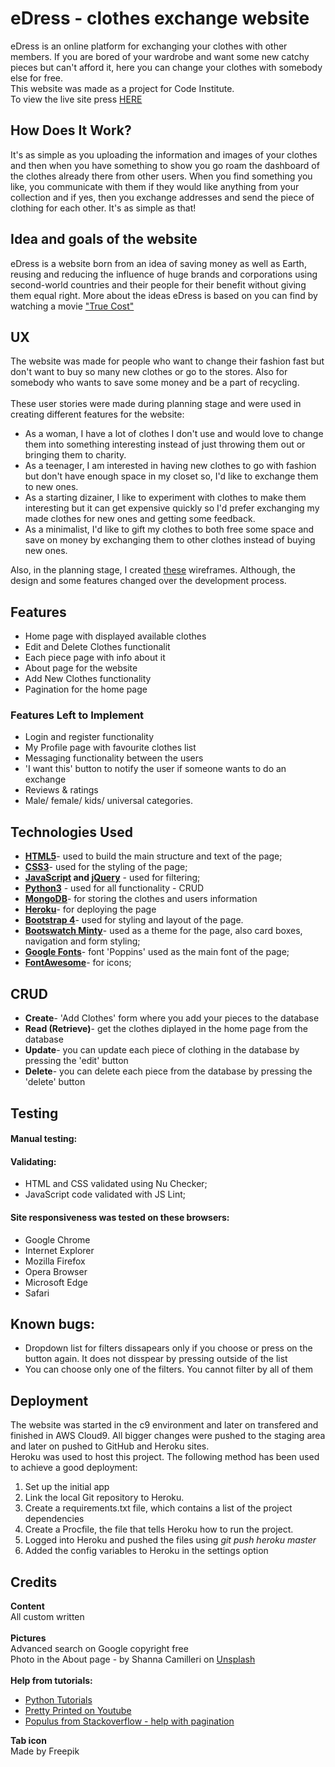 <h1>eDress - clothes exchange website</h1>
eDress is an online platform for exchanging your clothes with other members. 
If you are bored of your wardrobe and want some new catchy pieces but can't afford it, here you can change your clothes with somebody else for free.
<br>This website was made as a project for Code Institute.
<br>To view the live site press <a href="https://edress-project.herokuapp.com/">HERE</a>
<h2>How Does It Work?</h2>
It's as simple as you uploading the information and images of your clothes and then when you have something to show you go roam the dashboard of the clothes already there from other users. When you find something you like, you communicate with them if they would like anything from your collection and if yes, then you exchange addresses and send the piece of clothing for each other. It's as simple as that!
<h2>Idea and goals of the website</h2>
eDress is a website born from an idea of saving money as well as Earth, reusing and reducing the influence of huge brands and corporations using second-world countries and their people for their benefit without giving them equal right. More about the ideas eDress is based on you can find by watching a movie <a href="https://truecostmovie.com/">"True Cost"</a>

<h2>UX</h2>
The website was made for people who want to change their fashion fast but don't want to buy so many new clothes or go to the stores. Also for somebody who wants to save some money and be a part of recycling.<br><br>
These user stories were made during planning stage and were used in creating different features for the website:<br>
<ul>
<li>As a woman, I have a lot of clothes I don't use and would love to change them into something interesting instead of just throwing them out or bringing them to charity.</li>
<li>As a teenager, I am interested in having new clothes to go with fashion but don't have enough space in my closet so, I'd like to exchange them to new ones.</li>
<li>As a starting dizainer, I like to experiment with clothes to make them interesting but it can get expensive quickly so I'd prefer exchanging my made clothes for new ones and getting some feedback.</li>
<li>As a minimalist, I'd like to gift my clothes to both free some space and save on money by exchanging them to other clothes instead of buying new ones.</li>
</ul>
Also, in the planning stage, I created <a href="{{url_for('static', filename='wireframes/wireframes.pdf')}}">these</a> wireframes. Although, the design and some features changed over the development process.

<h2>Features</h2>
<ul>
<li>Home page with displayed available clothes</li>
<li>Edit and Delete Clothes functionalit</li>
<li>Each piece page with info about it</li>
<li>About page for the website</li>
<li>Add New Clothes functionality</li>
<li>Pagination for the home page</li>
</ul>

<h3>Features Left to Implement</h3>
<ul>
<li>Login and register functionality</li>
<li>My Profile page with favourite clothes list</li>
<li>Messaging functionality between the users</li>
<li>'I want this' button to notify the user if someone wants to do an exchange</li>
<li>Reviews & ratings</li>
<li>Male/ female/ kids/ universal categories.</li>
</ul>
<h2>Technologies Used</h2>
<ul>
<li><strong><a href="https://www.w3schools.com/html/html5_intro.asp">HTML5</a></strong>- used to build the main structure and text of the page;</li>
<li><strong><a href="http://www.css3.info/">CSS3</a></strong>- used for the styling of the page;</li>
<li><strong><a href="https://www.javascript.com/">JavaScript</a> and <a href="https://jquery.com/">jQuery</a></strong> - used for filtering;</li>
<li><strong><a href="https://www.python.org/">Python3</a></strong> - used for all functionality - CRUD</li>
<li><strong><a href="https://www.mongodb.com/">MongoDB</a></strong>- for storing the clothes and users information</li>
<li><strong><a href="https://www.heroku.com/">Heroku</a></strong>- for deploying the page</li>
<li><strong><a href="https://getbootstrap.com/">Bootstrap 4</a></strong>- used for styling and layout of the page.</li>
<li><strong><a href="https://bootswatch.com/minty/">Bootswatch Minty</a></strong>- used as a theme for the page, also card boxes, navigation and form styling;</li>
<li><strong><a href="https://fonts.google.com/">Google Fonts</a></strong>- font 'Poppins' used as the main font of the page;</li>
<li><strong><a href="https://fontawesome.com/">FontAwesome</a></strong>- for icons;</li>
</ul>

<h2>CRUD</h2>
<ul>
<li><strong>Create</strong>- 'Add Clothes' form where you add your pieces to the database</li>
<li><strong>Read (Retrieve)</strong>- get the clothes diplayed in the home page from the database</li>
<li><strong>Update</strong>- you can update each piece of clothing in the database by pressing the 'edit' button</li>
<li><strong>Delete</strong>- you can delete each piece from the database by pressing the 'delete' button</li>
</ul>

<h2>Testing</h2>
<h4>Manual testing:</h4>
<h4>Validating:</h4>
<ul>
<li>HTML and CSS validated using Nu Checker;</li>
<li>JavaScript code validated with JS Lint;</li>
</ul>
<h4>Site responsiveness was tested on these browsers:</h4>
<ul>
<li>Google Chrome</li>
<li>Internet Explorer</li>
<li>Mozilla Firefox</li>
<li>Opera Browser</li>
<li>Microsoft Edge</li>
<li>Safari</li>
</ul>
<h2>Known bugs:</h2>
<ul>
<li>Dropdown list for filters dissapears only if you choose or press on the button again. It does not disspear by pressing outside of the list</li>
<li>You can choose only one of the filters. You cannot filter by all of them</li>
</ul>

<h2>Deployment</h2>
The website was started in the c9 environment and later on transfered and finished in AWS Cloud9. All bigger changes were pushed to the staging area and later on pushed to GitHub and Heroku sites.<br>
Heroku was used to host this project. The following method has been used to achieve a good deployment:
<ol>
<li>Set up the initial app</li>
<li>Link the local Git repository to Heroku.</li>
<li>Create a requirements.txt file, which contains a list of the project dependencies</li>
<li>Create a Procfile, the file that tells Heroku how to run the project.</li>
<li>Logged into Heroku and pushed the files using <i>git push heroku master</i></li>
<li>Added the config variables to Heroku in the settings option</li>
</ol>

<h2>Credits</h2>
<strong>Content</strong><br>
All custom written
<br><br><strong>Pictures</strong><br>
Advanced search on Google copyright free<br>
Photo in the About page - by Shanna Camilleri on <a href="https://unsplash.com/">Unsplash</a>
<br><br><strong>Help from tutorials:</strong><br>
<ul>
<li><a href="https://pythonspot.com/login-authentication-with-flask/">Python Tutorials</a></li>
<li><a href="https://www.youtube.com/watch?v=vVx1737auSE">Pretty Printed on Youtube</a></li>
<li><a href='https://stackoverflow.com/users/520857/populus'>Populus from Stackoverflow - help with pagination</a></li>
</ul>
<strong>Tab icon</strong><br>
Made by <a href"www.flaticon.com">Freepik</a>
